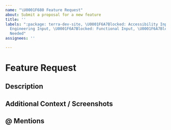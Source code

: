 ```yaml
---
name: "\U0001F680 Feature Request"
about: Submit a proposal for a new feature
title: ''
labels: ":package: terra-dev-site, \U0001F6A7Blocked: Accessibility Input, \U0001F6A7Blocked:
  Engineering Input, \U0001F6A7Blocked: Functional Input, \U0001F6A7Blocked: UX Input
  Needed"
assignees: ''

---
```


# Feature Request

## Description
<!-- A clear and concise description of what the feature is. -->

## Additional Context / Screenshots
<!-- Add any other context about the feature here. If applicable, add screenshots to help explain. -->

## @ Mentions
<!-- @ Mention anyone on the terra team that you have been working with so far. -->

